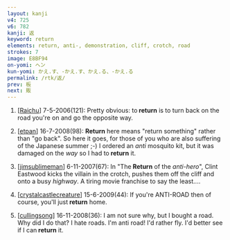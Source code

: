 ```yaml
---
layout: kanji
v4: 725
v6: 782
kanji: 返
keyword: return
elements: return, anti-, demonstration, cliff, crotch, road
strokes: 7
image: E8BF94
on-yomi: ヘン
kun-yomi: かえ.す、-かえ.す、かえ.る、-かえ.る
permalink: /rtk/返/
prev: 板
next: 販
---
```


1) [<a href="http://kanji.koohii.com/profile/Raichu">Raichu</a>] 7-5-2006(121): Pretty obvious: to<strong> return</strong> is to turn back on the road you&#039;re on and go the opposite way.

2) [<a href="http://kanji.koohii.com/profile/etpan">etpan</a>] 16-7-2008(98): <strong>Return</strong> here means &quot;return something&quot; rather than &quot;go back&quot;. So here it goes, for those of you who are also suffering of the Japanese summer ;-) I ordered an <em>anti</em> mosquito kit, but it was damaged on the <em>way</em> so I had to<strong> return</strong> it.

3) [<a href="http://kanji.koohii.com/profile/jimsublimeman">jimsublimeman</a>] 6-11-2007(67): In &quot;The<strong> Return</strong> of the <em>anti-hero</em>&quot;, Clint Eastwood kicks the villain in the crotch, pushes them off the cliff and onto a busy <em>highway</em>. A tiring movie franchise to say the least....

4) [<a href="http://kanji.koohii.com/profile/crystalcastlecreature">crystalcastlecreature</a>] 15-6-2009(44): If you&#039;re ANTI-ROAD then of course, you&#039;ll just<strong> return</strong> home.

5) [<a href="http://kanji.koohii.com/profile/cullingsong">cullingsong</a>] 16-11-2008(36): I am not sure why, but I bought a road. Why did I do that? I hate roads. I&#039;m anti road! I&#039;d rather fly. I&#039;d better see if I can<strong> return</strong> it.

